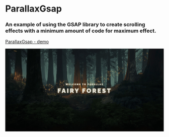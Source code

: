 ﻿# **ParallaxGsap**

### An example of using the **GSAP** library to create scrolling effects with a minimum amount of code for maximum effect.


[ParallaxGsap - demo](https://krokholevviktor.github.io/ParallaxGsap/) 

![Текст описания](docs/img/parallaxPreview.jpg)
